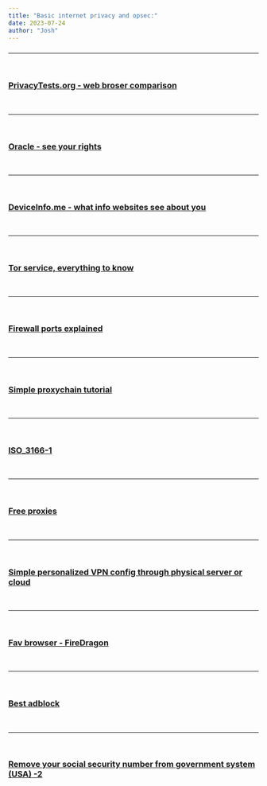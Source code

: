 ```yaml
---
title: "Basic internet privacy and opsec:"
date: 2023-07-24
author: "Josh"
---
```


<h3></h3><hr class="white"><br>
<h3><a href="https://privacytests.org/">PrivacyTests.org - web broser comparison</a></h3><br><hr class="white"><br>
<h3><a href="https://www.oracle.com/legal/privacy/rights.html">Oracle - see your rights</a></h3><br><hr class="white"><br>
<h3><a href="https://www.deviceinfo.me/">DeviceInfo.me - what info websites see about you</a></h3><br><hr class="white"><br>
<h3><a href="https://wiki.archlinux.org/title/Tor">Tor service, everything to know</a></h3><br><hr class="white"><br>
<h3><a href="http://www.jdunman.com/ww/ITSource/Firewalling/Know%20which%20ports%20to%20block%20on%20your%20firewall.htm">Firewall ports explained</a></h3><br><hr class="white"><br>
<h3><a href="https://www.geeksforgeeks.org/how-to-setup-proxychains-in-linux-without-any-errors/">Simple proxychain tutorial</a></h3><br><hr class="white"><br>
<h3><a href="https://en.wikipedia.org/wiki/ISO_3166-1">ISO_3166-1</a></h3><br><hr class="white"><br>
<h3><a href="https://proxyscrape.com/free-proxy-list">Free proxies</a></h3><br><hr class="white"><br>
<h3><a href="https://www.wizcase.com/blog/how-to-create-your-own-vpn-in-the-cloud/">Simple personalized VPN config through physical server or cloud</a></h3><br><hr class="white"><br>
<h3><a href="https://github.com/dr460nf1r3/firedragon-browser">Fav browser - FireDragon</a></h3><br><hr class="white"><br>
<h3><a href="https://ublockorigin.com/">Best adblock</a></h3><br><hr class="white"><br>
<h3><a href="https://classroom.synonym.com/what-is-an-affidavit-ballot-12079360.html">Remove your social security number from government system (USA)</a><a href="https://www.ssa.gov/legislation/Removing%20Social%20Security%20Numbers%20from%20Mailed%20Documents%20FY%202022.pdf"> -2</a></hr>